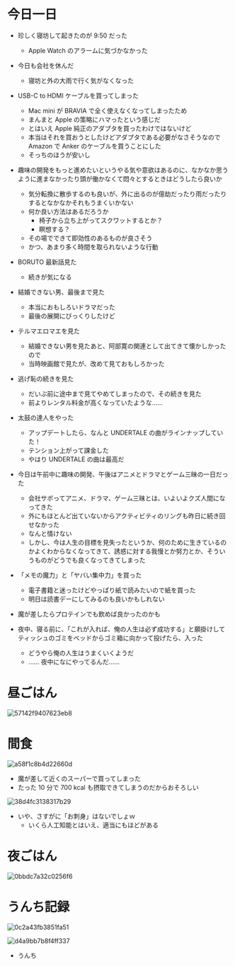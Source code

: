 # 今日一日
- 珍しく寝坊して起きたのが 9:50 だった
    - Apple Watch のアラームに気づかなかった

- 今日も会社を休んだ
    - 寝坊と外の大雨で行く気がなくなった

- USB-C to HDMI ケーブルを買ってしまった
    - Mac mini が BRAVIA で全く使えなくなってしまったため
    - まんまと Apple の策略にハマったという感じだ
    - とはいえ Apple 純正のアダプタを買ったわけではないけど
    - 本当はそれを買おうとしたけどアダプタである必要がなさそうなので Amazon で Anker のケーブルを買うことにした
    - そっちのほうが安いし

- 趣味の開発をもっと進めたいというやる気や意欲はあるのに、なかなか思うように進まなかったり頭が働かなくて悶々とするときはどうしたら良いか
    - 気分転換に散歩するのも良いが、外に出るのが億劫だったり雨だったりするとなかなかそれもうまくいかない
    - 何か良い方法はあるだろうか
        - 椅子から立ち上がってスクワットするとか？
        - 瞑想する？
    - その場でできて即効性のあるものが良さそう
    - かつ、あまり多く時間を取られないような行動

- BORUTO 最新話見た
    - 続きが気になる

- 結婚できない男、最後まで見た
    - 本当におもしろいドラマだった
    - 最後の展開にびっくりしたけど

- テルマエロマエを見た
    - 結婚できない男を見たあと、阿部寛の関連として出てきて懐かしかったので
    - 当時映画館で見たが、改めて見ておもしろかった

- 逃げ恥の続きを見た
    - だいぶ前に途中まで見てやめてしまったので、その続きを見た
    - 前よりレンタル料金が高くなっていたような......

- 太鼓の達人をやった
    - アップデートしたら、なんと UNDERTALE の曲がラインナップしていた！
    - テンション上がって課金した
    - やはり UNDERTALE の曲は最高だ

- 今日は午前中に趣味の開発、午後はアニメとドラマとゲーム三昧の一日だった
    - 会社サボってアニメ、ドラマ、ゲーム三昧とは、いよいよクズ人間になってきた
    - 外にもほとんど出ていないからアクティビティのリングも昨日に続き回せなかった
    - なんと情けない
    - しかし、今は人生の目標を見失ったというか、何のために生きているのかよくわからなくなってきて、誘惑に対する我慢とか努力とか、そういうものがどうでも良くなってきてしまった

- 「メモの魔力」と「ヤバい集中力」を買った
    - 電子書籍と迷ったけどやっぱり紙で読みたいので紙を買った
    - 明日は読書デーにしてみるのも良いかもしれない

- 魔が差したらプロテインでも飲めば良かったのかも

- 夜中、寝る前に、「これが入れば、俺の人生は必ず成功する」と願掛けしてティッシュのゴミをベッドからゴミ箱に向かって投げたら、入った
    - どうやら俺の人生はうまくいくようだ
    - ...... 夜中になにやってるんだ......

# 昼ごはん
![57142f9407623eb8](https://noraworld.github.io/box-bulbasaur/2019/10/57142f9407623eb8.jpg)

# 間食
![a58f1c8b4d22660d](https://noraworld.github.io/box-bulbasaur/2019/10/a58f1c8b4d22660d.jpg)

- 魔が差して近くのスーパーで買ってしまった
- たった 10 分で 700 kcal も摂取できてしまうのだからおそろしい

![38d4fc3138317b29](https://noraworld.github.io/box-bulbasaur/2019/10/38d4fc3138317b29.png)

- いや、さすがに「お刺身」はないでしょｗ
    - いくら人工知能とはいえ、適当にもほどがある

# 夜ごはん
![0bbdc7a32c0256f6](https://noraworld.github.io/box-bulbasaur/2019/10/0bbdc7a32c0256f6.jpg)

# うんち記録
![0c2a43fb3851fa51](https://noraworld.github.io/box-bulbasaur/2019/10/0c2a43fb3851fa51.png)

![d4a9bb7b8f4ff337](https://noraworld.github.io/box-bulbasaur/2019/10/d4a9bb7b8f4ff337.png)

- うんち
